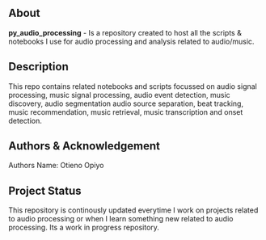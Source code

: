  ## About

 **py_audio_processing** - Is a repository created to host all the scripts & notebooks I use for
 audio processing and analysis related to audio/music.

 ## Description
 
 This repo contains related notebooks and scripts focussed on audio signal processing,
 music signal processing, audio event detection, music discovery, audio segmentation
 audio source separation, beat tracking, music recommendation, music retrieval,
 music transcription and onset detection.
 

 ## Authors & Acknowledgement

 Authors Name: Otieno Opiyo

 ## Project Status

 This repository is continously updated everytime I work on projects related to
 audio processing or when I learn something new related to audio processing.
 Its a work in progress repository.
